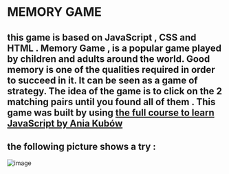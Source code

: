 # MEMORY GAME

this game is based on JavaScript , CSS and HTML .
Memory Game , is a popular game played by children and adults around the world. Good memory is one of the qualities required in order to succeed in it. It can be seen as a game of strategy. The idea of the game is to click on the 2 matching pairs until you found all of them . 
This game was built by using [the full course to learn JavaScript by Ania Kubów](https://www.youtube.com/watch?v=ec8vSKJuZTk)
----
## the following picture shows a try :

![image](https://user-images.githubusercontent.com/94196574/173828108-dbce219b-d60e-4538-8be3-4b98843a8dd7.png)

